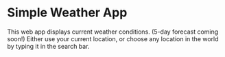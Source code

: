 # Simple Weather App

This web app displays current weather conditions. (5-day forecast coming soon!) Either use your current location, or choose any location in the world by typing it in the search bar.
